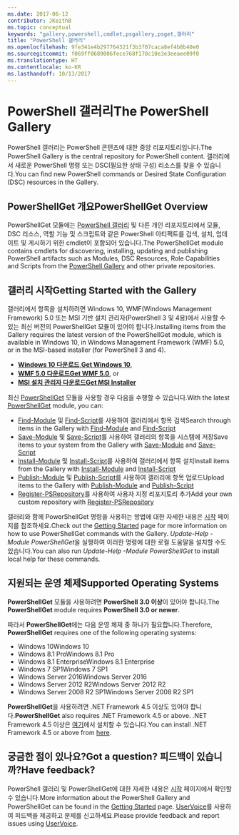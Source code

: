 ```yaml
---
ms.date: 2017-06-12
contributor: JKeithB
ms.topic: conceptual
keywords: "gallery,powershell,cmdlet,psgallery,psget,갤러리"
title: "PowerShell 갤러리"
ms.openlocfilehash: 9fe341e4b297764321f3b3f07caca8ef4b8b40e0
ms.sourcegitcommit: f069ff0689006fece768f178c10e3e3eeaee09f0
ms.translationtype: HT
ms.contentlocale: ko-KR
ms.lasthandoff: 10/13/2017
---
```

# <a name="the-powershell-gallery"></a><span data-ttu-id="c724b-103">PowerShell 갤러리</span><span class="sxs-lookup"><span data-stu-id="c724b-103">The PowerShell Gallery</span></span>

<span data-ttu-id="c724b-104">PowerShell 갤러리는 PowerShell 콘텐츠에 대한 중앙 리포지토리입니다.</span><span class="sxs-lookup"><span data-stu-id="c724b-104">The PowerShell Gallery is the central repository for PowerShell content.</span></span> <span data-ttu-id="c724b-105">갤러리에서 새로운 PowerShell 명령 또는 DSC(필요한 상태 구성) 리소스를 찾을 수 있습니다.</span><span class="sxs-lookup"><span data-stu-id="c724b-105">You can find new PowerShell commands or Desired State Configuration (DSC) resources in the Gallery.</span></span>

## <a name="powershellget-overview"></a><span data-ttu-id="c724b-106">PowerShellGet 개요</span><span class="sxs-lookup"><span data-stu-id="c724b-106">PowerShellGet Overview</span></span>

<span data-ttu-id="c724b-107">PowerShellGet 모듈에는 [PowerShell 갤러리](https://www.PowerShellGallery.com) 및 다른 개인 리포지토리에서 모듈, DSC 리소스, 역할 기능 및 스크립트와 같은 PowerShell 아티팩트를 검색, 설치, 업데이트 및 게시하기 위한 cmdlet이 포함되어 있습니다.</span><span class="sxs-lookup"><span data-stu-id="c724b-107">The PowerShellGet module contains cmdlets for discovering, installing, updating and publishing PowerShell artifacts such as Modules, DSC Resources, Role Capabilities and Scripts from the [PowerShell Gallery](https://www.PowerShellGallery.com) and other private repositories.</span></span>

## <a name="getting-started-with-the-gallery"></a><span data-ttu-id="c724b-108">갤러리 시작</span><span class="sxs-lookup"><span data-stu-id="c724b-108">Getting Started with the Gallery</span></span>

<span data-ttu-id="c724b-109">갤러리에서 항목을 설치하려면 Windows 10, WMF(Windows Management Framework) 5.0 또는 MSI 기반 설치 관리자(PowerShell 3 및 4용)에서 사용할 수 있는 최신 버전의 PowerShellGet 모듈이 있어야 합니다.</span><span class="sxs-lookup"><span data-stu-id="c724b-109">Installing items from the Gallery requires the latest version of the PowerShellGet module, which is available in Windows 10, in Windows Management Framework (WMF) 5.0, or in the MSI-based installer (for PowerShell 3 and 4).</span></span>

- <span data-ttu-id="c724b-110">[**Windows 10 다운로드**](http://go.microsoft.com/fwlink/?LinkID=624830&clcid=0x409),</span><span class="sxs-lookup"><span data-stu-id="c724b-110">[**Get Windows 10**](http://go.microsoft.com/fwlink/?LinkID=624830&clcid=0x409),</span></span>
- <span data-ttu-id="c724b-111">[**WMF 5.0 다운로드**](http://go.microsoft.com/fwlink/?LinkId=398175)</span><span class="sxs-lookup"><span data-stu-id="c724b-111">[**Get WMF 5.0**](http://go.microsoft.com/fwlink/?LinkId=398175), or</span></span>
- [<span data-ttu-id="c724b-112">**MSI 설치 관리자 다운로드**</span><span class="sxs-lookup"><span data-stu-id="c724b-112">**Get MSI Installer**</span></span>](http://go.microsoft.com/fwlink/?LinkID=746217&clcid=0x409)

<span data-ttu-id="c724b-113">최신 [PowerShellGet](http://go.microsoft.com/fwlink/?LinkID=760387&clcid=0x409) 모듈을 사용할 경우 다음을 수행할 수 있습니다.</span><span class="sxs-lookup"><span data-stu-id="c724b-113">With the latest [PowerShellGet](http://go.microsoft.com/fwlink/?LinkID=760387&clcid=0x409) module, you can:</span></span>

-   <span data-ttu-id="c724b-114">[Find-Module](https://go.microsoft.com/fwlink/?LinkId=821658) 및 [Find-Script](https://go.microsoft.com/fwlink/?LinkId=822322)를 사용하여 갤러리에서 항목 검색</span><span class="sxs-lookup"><span data-stu-id="c724b-114">Search through items in the Gallery with [Find-Module](https://go.microsoft.com/fwlink/?LinkId=821658) and [Find-Script](https://go.microsoft.com/fwlink/?LinkId=822322)</span></span>
-   <span data-ttu-id="c724b-115">[Save-Module](https://go.microsoft.com/fwlink/?LinkId=821669) 및 [Save-Script](https://go.microsoft.com/fwlink/?LinkId=822334)를 사용하여 갤러리의 항목을 시스템에 저장</span><span class="sxs-lookup"><span data-stu-id="c724b-115">Save items to your system from the Gallery with [Save-Module](https://go.microsoft.com/fwlink/?LinkId=821669) and [Save-Script](https://go.microsoft.com/fwlink/?LinkId=822334)</span></span>
-   <span data-ttu-id="c724b-116">[Install-Module](https://go.microsoft.com/fwlink/?LinkId=821663) 및 [Install-Script](https://go.microsoft.com/fwlink/?LinkId=822327)를 사용하여 갤러리에서 항목 설치</span><span class="sxs-lookup"><span data-stu-id="c724b-116">Install items from the Gallery with [Install-Module](https://go.microsoft.com/fwlink/?LinkId=821663) and [Install-Script](https://go.microsoft.com/fwlink/?LinkId=822327)</span></span>
-   <span data-ttu-id="c724b-117">[Publish-Module](https://go.microsoft.com/fwlink/?LinkId=821666) 및 [Publish-Script](https://go.microsoft.com/fwlink/?LinkId=822331)를 사용하여 갤러리에 항목 업로드</span><span class="sxs-lookup"><span data-stu-id="c724b-117">Upload items to the Gallery with [Publish-Module](https://go.microsoft.com/fwlink/?LinkId=821666) and [Publish-Script](https://go.microsoft.com/fwlink/?LinkId=822331)</span></span>
-   <span data-ttu-id="c724b-118">[Register-PSRepository](https://go.microsoft.com/fwlink/?LinkId=821668)를 사용하여 사용자 지정 리포지토리 추가</span><span class="sxs-lookup"><span data-stu-id="c724b-118">Add your own custom repository with [Register-PSRepository](https://go.microsoft.com/fwlink/?LinkId=821668)</span></span>

<span data-ttu-id="c724b-119">갤러리와 함께 PowerShellGet 명령을 사용하는 방법에 대한 자세한 내용은 [시작](psgallery/psgallery_gettingstarted.md) 페이지를 참조하세요.</span><span class="sxs-lookup"><span data-stu-id="c724b-119">Check out the [Getting Started](psgallery/psgallery_gettingstarted.md) page for more information on how to use PowerShellGet commands with the Gallery.</span></span> <span data-ttu-id="c724b-120">*Update-Help -Module PowerShellGet*을 실행하여 이러한 명령에 대한 로컬 도움말을 설치할 수도 있습니다.</span><span class="sxs-lookup"><span data-stu-id="c724b-120">You can also run *Update-Help -Module PowerShellGet* to install local help for these commands.</span></span>

## <a name="supported-operating-systems"></a><span data-ttu-id="c724b-121">지원되는 운영 체제</span><span class="sxs-lookup"><span data-stu-id="c724b-121">Supported Operating Systems</span></span>

<span data-ttu-id="c724b-122">**PowerShellGet** 모듈을 사용하려면 **PowerShell 3.0 이상**이 있어야 합니다.</span><span class="sxs-lookup"><span data-stu-id="c724b-122">The **PowerShellGet** module requires **PowerShell 3.0 or newer**.</span></span>

<span data-ttu-id="c724b-123">따라서 **PowerShellGet**에는 다음 운영 체제 중 하나가 필요합니다.</span><span class="sxs-lookup"><span data-stu-id="c724b-123">Therefore, **PowerShellGet** requires one of the following operating systems:</span></span>

- <span data-ttu-id="c724b-124">Windows 10</span><span class="sxs-lookup"><span data-stu-id="c724b-124">Windows 10</span></span>
- <span data-ttu-id="c724b-125">Windows 8.1 Pro</span><span class="sxs-lookup"><span data-stu-id="c724b-125">Windows 8.1 Pro</span></span>
- <span data-ttu-id="c724b-126">Windows 8.1 Enterprise</span><span class="sxs-lookup"><span data-stu-id="c724b-126">Windows 8.1 Enterprise</span></span>
- <span data-ttu-id="c724b-127">Windows 7 SP1</span><span class="sxs-lookup"><span data-stu-id="c724b-127">Windows 7 SP1</span></span>
- <span data-ttu-id="c724b-128">Windows Server 2016</span><span class="sxs-lookup"><span data-stu-id="c724b-128">Windows Server 2016</span></span>
- <span data-ttu-id="c724b-129">Windows Server 2012 R2</span><span class="sxs-lookup"><span data-stu-id="c724b-129">Windows Server 2012 R2</span></span>
- <span data-ttu-id="c724b-130">Windows Server 2008 R2 SP1</span><span class="sxs-lookup"><span data-stu-id="c724b-130">Windows Server 2008 R2 SP1</span></span>

<span data-ttu-id="c724b-131">**PowerShellGet**을 사용하려면 .NET Framework 4.5 이상도 있어야 합니다.</span><span class="sxs-lookup"><span data-stu-id="c724b-131">**PowerShellGet** also  requires .NET Framework 4.5 or above.</span></span> <span data-ttu-id="c724b-132">.NET Framework 4.5 이상은 [여기](https://msdn.microsoft.com/en-us/library/5a4x27ek.aspx)에서 설치할 수 있습니다.</span><span class="sxs-lookup"><span data-stu-id="c724b-132">You can install .NET Framework 4.5 or above from [here](https://msdn.microsoft.com/en-us/library/5a4x27ek.aspx).</span></span>


## <a name="got-a-question-have-feedback"></a><span data-ttu-id="c724b-133">궁금한 점이 있나요?</span><span class="sxs-lookup"><span data-stu-id="c724b-133">Got a question?</span></span> <span data-ttu-id="c724b-134">피드백이 있습니까?</span><span class="sxs-lookup"><span data-stu-id="c724b-134">Have feedback?</span></span>

<span data-ttu-id="c724b-135">PowerShell 갤러리 및 PowerShellGet에 대한 자세한 내용은 [시작](psgallery/psgallery_gettingstarted.md) 페이지에서 확인할 수 있습니다.</span><span class="sxs-lookup"><span data-stu-id="c724b-135">More information about the PowerShell Gallery and PowerShellGet can be found in the [Getting Started](psgallery/psgallery_gettingstarted.md) page.</span></span> <span data-ttu-id="c724b-136">[UserVoice](http://windowsserver.uservoice.com/forums/301869-powershell)를 사용하여 피드백을 제공하고 문제를 신고하세요.</span><span class="sxs-lookup"><span data-stu-id="c724b-136">Please provide feedback and report issues using [UserVoice](http://windowsserver.uservoice.com/forums/301869-powershell).</span></span>

